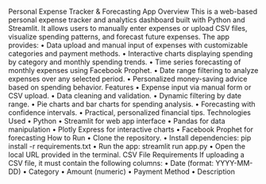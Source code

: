 Personal Expense Tracker & Forecasting App
Overview
This is a web-based personal expense tracker and analytics dashboard built with Python and Streamlit. It allows users to manually enter expenses or upload CSV files, visualize spending patterns, and forecast future expenses.
The app provides:
•	Data upload and manual input of expenses with customizable categories and payment methods.
•	Interactive charts displaying spending by category and monthly spending trends.
•	Time series forecasting of monthly expenses using Facebook Prophet.
•	Date range filtering to analyze expenses over any selected period.
•	Personalized money-saving advice based on spending behavior.
Features
•	Expense input via manual form or CSV upload.
•	Data cleaning and validation.
•	Dynamic filtering by date range.
•	Pie charts and bar charts for spending analysis.
•	Forecasting with confidence intervals.
•	Practical, personalized financial tips.
Technologies Used
•	Python
•	Streamlit for web app interface
•	Pandas for data manipulation
•	Plotly Express for interactive charts
•	Facebook Prophet for forecasting
How to Run
•	Clone the repository.
•	Install dependencies:
pip install -r requirements.txt
•	Run the app:
streamlit run app.py
•	Open the local URL provided in the terminal.
CSV File Requirements
If uploading a CSV file, it must contain the following columns:
•	Date (format: YYYY-MM-DD)
•	Category
•	Amount (numeric)
•	Payment Method
•	Description
